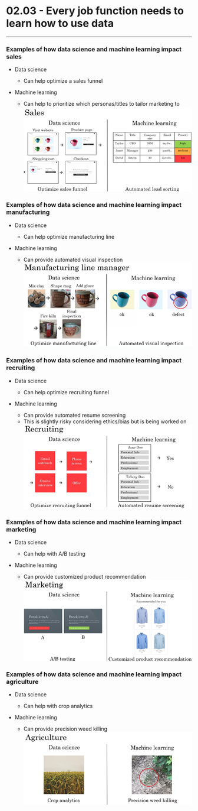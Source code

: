 # 02.03 - Every job function needs to learn how to use data

---

### Examples of how data science and machine learning impact sales
- Data science
    - Can help optimize a sales funnel
    
- Machine learning
    - Can help to prioritize which personas/titles to tailor marketing to
        ![Sales](images/salesexample.png)

### Examples of how data science and machine learning impact manufacturing
- Data science
    - Can help optimize manufacturing line
    
- Machine learning
    - Can provide automated visual inspection
        ![Manufacturing](images/manufacturingexample.png)

### Examples of how data science and machine learning impact recruiting
- Data science
    - Can help optimize recruiting funnel
    
- Machine learning
    - Can provide automated resume screening
    - This is slightly risky considering ethics/bias but is being worked on
        ![Recruiting](images/recruitingexample.png)
    
### Examples of how data science and machine learning impact marketing
- Data science
    - Can help with A/B testing
    
- Machine learning
    - Can provide customized product recommendation
        ![Marketing](images/marketingexample.png)

### Examples of how data science and machine learning impact agriculture
- Data science
    - Can help with crop analytics
    
- Machine learning
    - Can provide precision weed killing
        ![Agriculture](images/agricultureexample.png)